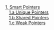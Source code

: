 [1. Smart Pointers](./SmartPointers.md)<br/>
&nbsp;&nbsp;&nbsp;[1.a Unique Pointers](./UniquePointer.md)<br>
&nbsp;&nbsp;&nbsp;[1.b Shared Pointers](./SharedPointers.md)<br>
&nbsp;&nbsp;&nbsp;[1.c Weak Pointers](./WeakPointers.md)<br>
